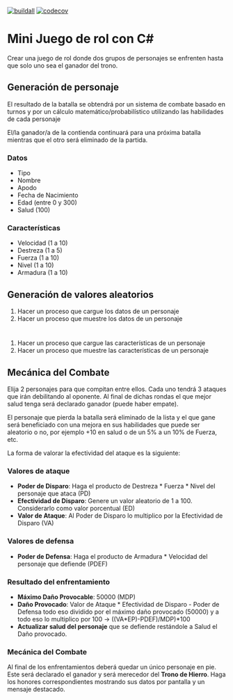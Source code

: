 [![buildall][buildall-img]][buildall-url]
[![codecov][codecov-img]][codecov-url]

# Mini Juego de rol con C#

Crear una juego de rol donde dos grupos de personajes se enfrenten hasta
que solo uno sea el ganador del trono.

## Generación de personaje

El resultado de la batalla se obtendrá por un sistema de combate basado
en turnos y por un cálculo matemático/probabilístico utilizando las
habilidades de cada personaje

El/la ganador/a de la contienda continuará para una próxima batalla
mientras que el otro será eliminado de la partida.

### Datos

- Tipo
- Nombre
- Apodo
- Fecha de Nacimiento
- Edad (entre 0 y 300)
- Salud (100)

### Características

- Velocidad (1 a 10)
- Destreza (1 a 5)
- Fuerza (1 a 10)
- Nivel (1 a 10)
- Armadura (1 a 10)

## Generación de valores aleatorios

1. Hacer un proceso que cargue los datos de un personaje
1. Hacer un proceso que muestre los datos de un personaje
#

1. Hacer un proceso que cargue las características de un personaje
1. Hacer un proceso que muestre las características de un personaje

## Mecánica del Combate

Elija 2 personajes para que compitan entre ellos. Cada uno tendrá 3
ataques que irán debilitando al oponente. Al final de dichas rondas el
que mejor salud tenga será declarado ganador (puede haber empate).

El personaje que pierda la batalla será eliminado de la lista y el que
gane será beneficiado con una mejora en sus habilidades que puede ser
aleatorio o no, por ejemplo +10 en salud o de un 5% a un 10% de Fuerza,
etc.

La forma de valorar la efectividad del ataque es la siguiente:

### Valores de ataque

- **Poder de Disparo**: Haga el producto de Destreza * Fuerza * Nivel
  del personaje que ataca (PD)
- **Efectividad de Disparo**: Genere un valor aleatorio de 1 a 100.
  Considerarlo como valor porcentual (ED)
- **Valor de Ataque**: Al Poder de Disparo lo multiplico por la
  Efectividad de Disparo (VA)

### Valores de defensa

- **Poder de Defensa**: Haga el producto de Armadura * Velocidad del
  personaje que defiende (PDEF)

### Resultado del enfrentamiento

- **Máximo Daño Provocable**: 50000 (MDP)
- **Daño Provocado**: Valor de Ataque * Efectividad de Disparo - Poder de
  Defensa todo eso dividido por el máximo daño provocado (50000) y a todo
  eso lo multiplico por 100 → ((VA*EP)-PDEF)/MDP)*100
- **Actualizar salud del personaje** que se defiende restándole a Salud
  el Daño provocado.

### Mecánica del Combate

Al final de los enfrentamientos deberá quedar un único personaje en pie.
Este será declarado el ganador y será merecedor del **Trono de Hierro**.
Haga los honores correspondientes mostrando sus datos por pantalla y un
mensaje destacado.

[buildall-img]: https://github.com/rpgrca/MiniRpg2022/actions/workflows/net.yml/badge.svg
[buildall-url]: https://github.com/rpgrca/Katas/actions/workflows/net.yml
[codecov-img]: https://codecov.io/gh/rpgrca/MiniRpg2022/branch/main/graph/badge.svg?token=pib55fULVQ
[codecov-url]: https://codecov.io/gh/rpgrca/MiniRpg2022
